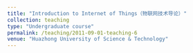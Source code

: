 ```yaml
---
title: "Introduction to Internet of Things（物联网技术导论）"
collection: teaching
type: "Undergraduate course"
permalink: /teaching/2011-09-01-teaching-6
venue: "Huazhong University of Science & Technology"
---
```

